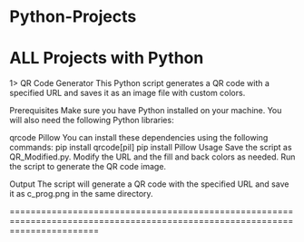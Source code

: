 # Python-Projects
ALL Projects with Python 
=============================================================================================================================
1> QR Code Generator
This Python script generates a QR code with a specified URL and saves it as an image file with custom colors.

Prerequisites
Make sure you have Python installed on your machine. You will also need the following Python libraries:

qrcode
Pillow
You can install these dependencies using the following commands:
pip install qrcode[pil]
pip install Pillow
Usage
Save the script as QR_Modified.py.
Modify the URL and the fill and back colors as needed.
Run the script to generate the QR code image.

Output
The script will generate a QR code with the specified URL and save it as c_prog.png in the same directory.

=============================================================================================================================
